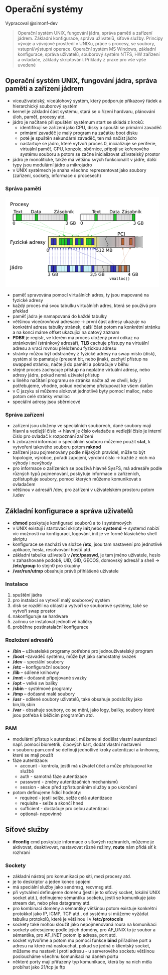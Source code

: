# Operační systémy
Vypracoval @simonf-dev
> Operační systém UNIX, fungování jádra, správa paměti a zařízení jádrem. Základní konfigurace, správa uživatelů, síťové služby. Principy vývoje a vývojové prostředí v UNIXu, práce s procesy, se soubory, vstupní/výstupní operace. Operační systém MS Windows, základní konfigurace, správa uživatelů, souborový systém NTFS, HW zařízení a ovladače, základy skriptování. Příklady z praxe pro vše výše uvedené

## Operační systém UNIX, fungování jádra, správa paměti a zařízení jádrem
- víceuživatelský, víceúlohový systém, který podporuje příkazový řádek a hierarchický souborový systém
- kernel je základní část systému, stará se o řízení hardvaru, plánování úloh, paměť, procesy atd.
- jádro je načítané při spuštění systémum start se skládá z kroků:
  - identifikují se zařízení jako CPU, disky a spouští se primární zavaděč
  - primární zavaděč je malý program na začátku boot disku
  - poté je spuštěn sekundární zavaděč, ten má načíst jádro
  - nastartuje se jádro, které vytvoří proces 0, inicializuje se periferie, virtuální paměť, CPU, konzole, sběrnice, připojí se kořenového systému souboru a potom se začne inicializovat uživatelský prostor
- jádro je monolitické, takže má většinu svých funkcionalit v jádře, další typy jsou modulární jádro a mikrojádro
- v UNIX systémech je snaha všechno reprezentovat jako soubory (zařízení, sockety, informace o procesech)


### Správa paměti
![](img/sprava_pameti.png)
- paměť spravována pomocí virtuálních adres, ty jsou mapované na fyzické adresy
- každý proces má svou tabulku virtuálních adres, která se používá pro překlad
- paměť jádra je namapovaná do každé tabulky
- většinou víceúrovňová adresace -> první část adresy ukazuje na konkrétní adresu tabulky stránek, další část potom na konkrétní stránku a na konci máme offset ukazující na datový záznam
- **PDBR** je registr, ve kterém má proces uložený první odkaz na stránkování (stránkový adresář), **TLB** cachuje přístupy na virtuální adresu a vrací rovnou přeloženou fyzickou adresu 
- stránky můžou být odstraněny z fyzické adresy na swap místo (disk), systém si to pamatuje (present bit, nebo jinak), zachytí přístup na swapped stránku, načte ji do paměti a pokračuje v běhu
- stejně proces zachycuje přístup na neplatné virtuální adresy, nebo adresy jádra, pokud nemá uživatel přístup
- u liného načítání programu se stránka načte až ve chvíli, kdy ji potřebujeme, vhodné, pokud nechceme přistupovat ke všem datům
- v C jazyku si můžeme alokovat jednotlivé byty pomocí malloc, nebo potom celé stránky vmalloc
- speciální adresy jsou sběrnicové

### Správa zařízení
- zařízení jsou uloženy ve speciálních souborech, dané soubory mají hlavní a vedlejší číslo -> hlavní je číslo ovladače a vedlejší číslo je interní číslo pro ovladač k rozpoznání zařízení
- k zobrazení informací o speciálním souboru můžeme použít **stat**, k vytvoření takového souboru potom **mknod**
- zařízení jsou pojmenovány podle nějakých pravidel, může to být topologie, výrobce, pořadí zapojení, výrobní číslo -> každé z nich má výhody i nevýhody
- pro informace o zařízeních se používá hlavně SysFS, má adresáře podle různých typů pojmenování, poskytuje informace o zařízeních, zpřístupňuje soubory, pomocí kterých můžeme komunikovat s ovladačem
- většinou v adresáři /dev, pro zařízení v uživatelském prostoru potom /udev

## Základní konfigurace a správa uživatelů
- **chmod** poskytuje konfiguraci souborů a to i systémových
- v UNIX existují i startovací skripty **init**,nebo **systemd** -> systemd nabízí víc možností na konfiguraci, logování, init je ve formě klasického shell skriptu
- konfigurace se nachází ve složce **/etc**, jsou tam nastavení pro jednotlivé aplikace, hesla, resolvování hostů atd.
- základní tabulka uživatelů v **/etc/passwd**, je tam jméno uživatele, heslo v zahashované podobě, UID, GID, GECOS, domovský adresář a shell -> **/etc/group** to stejn0 pro skupiny
- **/var/run/utmp** obsahuje právě přihlášené uživatele
### Instalace
1) spuštění jádra
2) pro instalaci se vytvoří malý souborový systém
3) disk se rozdělí na oblasti a vytvoří se souborové systémy, také se vytvoří swap prostor
4) nakonfiguruje se hardware
5) začnou se instalovat jednotlivé balíčky
6) proběhne postinstalační konfigurace
### Rozložení adresářů
- **/bin** – uživatelské programy potřebné pro jednouživatelský program
- **/boot** –zavaděč systému, může být jako samostatný svazek
- **/dev** – speciální soubory
- **/etc** – konfigurační soubory
- **/lib** – sdílené knihovny
- **/mnt** – dočasně připojované svazky
- **/opt** – velké sw balíky
- **/sbin** – systémové programy
- **/tmp** – dočasné malé soubory
- **/usr** - sdílené soubory uživatelů, také obsahuje podsložky jako bin,lib,sbin
- **/var** - obsahuje soubory, co se mění, jako logy, balíky, soubory které jsou potřeba k běžícím programům atd.
### PAM
- modulární přístup k autentizaci, můžeme si dodělat vlastní autentizaci např. pomocí biometrik, čipových kart, dodat vlastní nastavení
- v souboru pam.conf se definují jednotlivé kroky autentizaci a knihovny, které se mají použít
- fáze autentizace:
  - account - kontrola, jestli má uživatel účet a může přistupovat ke službě
  - auth - samotná fáze autentizace
  - password - změny autentizačních mechanismů
  - session - akce před zpřístupněním služby a po ukončení
- potom definujeme řídící hodnoty:
  - required - jestli selže, selže celá autentizace
  - requisite - selže a skončí hned
  - sufficient - dostačuje pro celou autentizaci
  - optional- nepovinné
## Síťové služby
- **ifconfig** cmd poskytuje informace o síťových rozhraních, můžeme je aktivovat, deaktivovat, nastavovat různé režimy, **route** nám přidá síť k rozhraní
### Sockety
- základní nástroj pro komunikaci po síti, mezi procesy atd.
- je to deskriptor a jeden konec spojení
- má speciální služby jako sendmsg, recvmsg atd.
- při vytváření definujeme doménu (jestli je to síťový socket, lokální UNIX socket atd.), definujeme sémantiku socketu, jestli se komunikuje jako stream dat, nebo přes datagramy atd.
- pro kombinaci domény a sémantiky většinou potom existuje konkrétní protokkol jako IP, ICMP, TCP atd., od systému si můžeme vyžádat tabulku protokolů, které je většinou i v **/etc/protocols**
- sockety také mohou sloužit jako nepojmenovaná roura na komunikaci
- sockety adresujeme podle jejich domény, pro AF_UNIX to je soubor a sémantika, pro AF_INET potom ip adresa, port  atd.
- socket vytvoříme a potom mu pomocí funkce **bind** přiřadíme port a adresu na které má naslouchat, pokud se jedná o klientský socket, můžeme mu nastavit i proti adresu - u serverového socketu většinou posloucháme všechnu komunikaci na daném portu
- některé porty mají přiřazený typ komunikace, která by na nich měla probíhat jako 21/tcp je ftp
